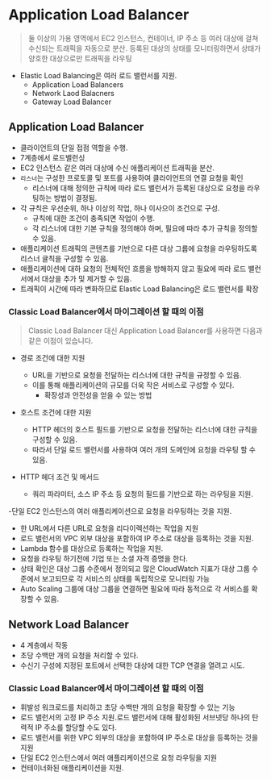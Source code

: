 # Application Load Balancer

> 둘 이상의 가용 영역에서 EC2 인스턴스, 컨테이너, IP 주소 등 여러 대상에 걸쳐 수신되는 트래픽을 자동으로 분산.
> 등록된 대상의 상태를 모니터링하면서 상태가 양호한 대상으로만 트래픽을 라우팅

- Elastic Load Balancing은 여러 로드 밸런서를 지원.
  + Application Load Balancers
  + Network Laod Balacners
  + Gateway Load Balancer

## Application Load Balancer

- 클라이언트의 단일 접점 역할을 수행.
- 7계층에서 로드밸런싱
- EC2 인스턴스 같은 여러 대상에 수신 애플리케이션 트래픽을 분산.
- `리스너`는 구성한 프로토콜 및 포트를 사용하여 클라이언트의 연결 요청을 확인
  + 리스너에 대해 정의한 규칙에 따라 로드 밸런서가 등록된 대상으로 요청을 라우팅하는 방법이 결정됨.
- 각 규칙은 우선순위, 하나 이상의 작업, 하나 이사으이 조건으로 구성.
  + 규칙에 대한 조건이 충족되면 작업이 수행.
  + 각 리스너에 대한 기본 규칙을 정의해야 하며, 필요에 따라 추가 규칙을 정의할 수 있음.
- 애플리케이션 트래픽의 콘텐츠를 기반으로 다른 대상 그룹에 요청을 라우팅하도록 리스너 귤칙을 구성할 수 있음.
- 애플리케이션에 대하 요청의 전체적인 흐름을 방해하지 않고 필요에 따라 로드 밸런서에서 대상을 추가 및 제거할 수 있음.
- 트래픽이 시간에 따라 변화하므로 Elastic Load Balancing은 로드 밸런서를 확장

### Classic Load Balancer에서 마이그레이션 할 때의 이점
> Classic Load Balancer 대신 Application Load Balancer를 사용하면 다음과 같은 이점이 있습니다.

- 경로 조건에 대한 지원
  + URL을 기반으로 요청을 전달하는 리스너에 대한 규칙을 규정할 수 있음.
  + 이를 통해 애플리케이션의 규모를 더욱 작은 서비스로 구성할 수 있다.
    * 확장성과 안전성을 얻을 수 있는 방법

- 호스트 조건에 대한 지원
  + HTTP 헤더의 호스트 필드를 기반으로 요청을 전달하는 리스너에 대한 규칙을 구성할 수 있음.
  + 따라서 단일 로드 밸런서를 사용하여 여러 개의 도메인에 요청을 라우팅 할 수 있음.

- HTTP 헤더 조건 및 메서드
  + 쿼리 파라미터, 소스 IP 주소 등 요청의 필드를 기반으로 하는 라우팅을 지원.

-단일 EC2 인스턴스의 여러 애플리케이션으로 요청을 라우팅하는 것을 지원.

- 한 URL에서 다른 URL로 요청을 리다이렉션하는 작업을 지원
- 로드 밸런서의 VPC 외부 대상을 포함하여 IP 주소로 대상을 등록하는 것을 지원.
- Lambda 함수를 대상으로 등록하는 작업을 지원.
- 요청을 라우팅 하기전에 기업 또는 소셜 자격 증명을 한다.
- 상태 확인은 대상 그룹 수준에서 정의되고 많은 CloudWatch 지표가 대상 그룹 수준에서 보고되므로 각 서비스의 상태를 독립적으로 모니터링 가능
- Auto Scaling 그룹에 대상 그룹을 연결하면 필요에 따라 동적으로 각 서비스를 확장할 수 있음.

## Network Load Balancer

- 4 계층에서 작동
- 초당 수백만 개의 요청을 처리할 수 있다.
- 수신기 구성에 지정된 포트에서 선택한 대상에 대한 TCP 연결을 열려고 시도.

### Classic Load Balancer에서 마이그레이션 할 때의 이점

- 휘발성 워크로드를 처리하고 초당 수백만 개의 요청을 확장할 수 있는 기능
- 로드 밸런서의 고정 IP 주소 지원.로드 밸런서에 대해 활성화된 서브넷당 하나의 탄력적 IP 주소를 할당할 수도 있다.
- 로드 밸런서를 위한 VPC 외부의 대상을 포함하여 IP 주소로 대상을 등록하는 것을 지원
- 단일 EC2 인스턴스에서 여러 애플리케이션으로 요청 라우팅을 지원
- 컨테이너화된 애플리케이션을 지원.
